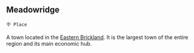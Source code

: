 ## Meadowridge

`🪧 Place`

A town located in the [Eastern Brickland](../refs/brickland_fortress.md). It is the largest town of the entire region and its main economic hub.

<!---
keywords: brickland
aliases: 
-->